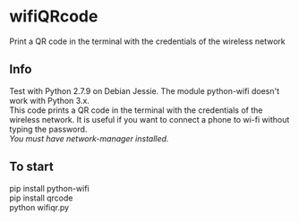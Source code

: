 # wifiQRcode
Print a QR code in the terminal with the credentials of the wireless network

## Info
Test with Python 2.7.9 on Debian Jessie. The module python-wifi doesn't work with Python 3.x.<br/>
This code prints a QR code in the terminal with the credentials of the wireless network. It is useful if you want to connect a phone to wi-fi without typing the password.<br/>
<i>You must have network-manager installed.</i>

## To start
pip install python-wifi<br/>
pip install qrcode<br/>
python wifiqr.py
